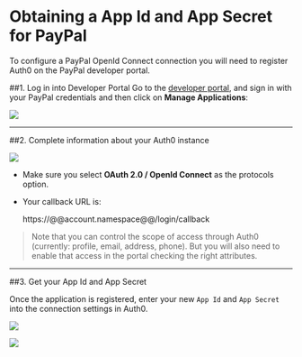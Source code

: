 # Obtaining a App Id and App Secret for PayPal

To configure a PayPal OpenId Connect connection you will need to register Auth0 on the PayPal developer portal.

##1. Log in into Developer Portal
Go to the [developer portal](https://devportal.x.com/), and sign in with your PayPal credentials and then click on __Manage Applications__:

![](img/paypal-devportal-1.png)

---

##2. Complete information about your Auth0 instance

![](img/paypal-devportal-2.png)



* Make sure you select __OAuth 2.0 / OpenId Connect__ as the protocols option.
* Your callback URL is:

	https://@@account.namespace@@/login/callback

> Note that you can control the scope of access through Auth0 (currently: profile, email, address, phone). But you will also need to enable that access in the portal checking the right attributes.

---

##3. Get your App Id and App Secret

Once the application is registered, enter your new `App Id` and `App Secret` into the connection settings in Auth0.

![](img/paypal-devportal-3.png)

![](img/paypal-devportal-4.png)

